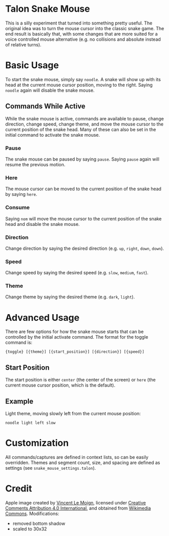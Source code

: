 # Talon Snake Mouse

This is a silly experiment that turned into something pretty useful.  The original idea was to turn the mouse cursor into the classic snake game.  The end result is basically that, with some changes that are more suited for a voice controlled mouse alternative (e.g. no collisions and absolute instead of relative turns).

# Basic Usage
To start the snake mouse, simply say `noodle`.  A snake will show up with its head at the current mouse cursor position, moving to the right.  Saying `noodle` again will disable the snake mouse.

## Commands While Active
While the snake mouse is active, commands are available to pause, change direction, change speed, change theme, and move the mouse cursor to the current position of the snake head.  Many of these can also be set in the initial command to activate the snake mouse.

### Pause
The snake mouse can be paused by saying `pause`.  Saying `pause` again will resume the previous motion.

### Here
The mouse cursor can be moved to the current position of the snake head by saying `here`.

### Consume
Saying `nom` will move the mouse cursor to the current position of the snake head and disable the snake mouse.

### Direction
Change direction by saying the desired direction (e.g. `up`, `right`, `down`, `down`).

### Speed
Change speed by saying the desired speed (e.g. `slow`, `medium`, `fast`).

### Theme
Change theme by saying the desired theme (e.g. `dark`, `light`).

# Advanced Usage
There are few options for how the snake mouse starts that can be controlled by the initial activate command.  The format for the toggle command is:
```
{toggle} [{theme}] [{start_position}] [{direction}] [{speed}]
```

## Start Position
The start position is either `center` (the center of the screen) or `here` (the  current mouse cursor position, which is the default).

## Example

Light theme, moving slowly left from the current mouse position:
```
noodle light left slow
```

# Customization
All commands/captures are defined in context lists, so can be easily overridden.  Themes and segment count, size, and spacing are defined as settings (see `snake_mouse_settings.talon`).

# Credit
Apple image created by [Vincent Le Moign](https://twitter.com/webalys), licensed under [Creative Comments Attribution 4.0 International](https://creativecommons.org/licenses/by/4.0/deed.en), and obtained from [Wikimedia Commons](https://commons.wikimedia.org/wiki/File:527-red-apple.svg).  Modifications:
- removed bottom shadow
- scaled to 30x32
